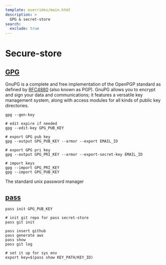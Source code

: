 ```yaml
---
template: overrides/main.html
description: >
  GPG & secret-store
search:
  exclude: true
---
```


# Secure-store

## [GPG](https://gnupg.org/)
GnuPG is a complete and free implementation of the OpenPGP standard as defined by [RFC4880](https://www.ietf.org/rfc/rfc4880.txt) (also known as PGP). GnuPG allows you to encrypt and sign your data and communications; it features a versatile key management system, along with access modules for all kinds of public key directories.

```shell
gpg --gen-key

# edit expire if needed
gpg --edit-key GPG_PUB_KEY

# export GPG pub key
gpg --output GPG_PUB_KEY --armor --export EMAIL_ID

# export GPG pri key
gpg --output GPG_PRI_KEY --armor --export-secret-key EMAIL_ID

# import keys
gpg --import GPG_PRI_KEY
gpg --import GPG_PUB_KEY
```

The standard unix password manager
## [pass](https://www.passwordstore.org/)

```shell
pass init GPG_PUB_KEY

# init git repo for pass secret-store
pass git init

pass insert github
pass generate aws
pass show
pass git log

# set it up for sys env
export key=$(pass show KEY_PATH/KEY_ID)
```
